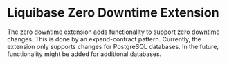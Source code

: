 # Liquibase Zero Downtime Extension

The zero downtime extension adds functionality to support zero downtime changes. This is done by an expand-contract
pattern. Currently, the extension only supports changes for PostgreSQL databases. In the future, functionality might be
added for additional databases.
